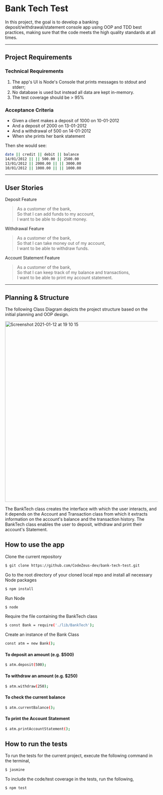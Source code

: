 # Bank Tech Test

In this project, the goal is to develop a banking deposit/withdrawal/statement console app using OOP and TDD best practices, making sure that the code meets the high quality standards at all times.

<hr> 

## Project Requirements

### Technical Requirements

1. The app's UI is Node's Console that prints messages to stdout and stderr;
2. No database is used but instead all data are kept in-memory.
3. The test coverage should be > 95%

### Acceptance Criteria

- Given a client makes a deposit of 1000 on 10-01-2012
- And a deposit of 2000 on 13-01-2012
- And a withdrawal of 500 on 14-01-2012
- When she prints her bank statement

Then she would see:

```bash
date || credit || debit || balance
14/01/2012 || || 500.00 || 2500.00
13/01/2012 || 2000.00 || || 3000.00
10/01/2012 || 1000.00 || || 1000.00
```

<hr>

## User Stories

Deposit Feature

> As a customer of the bank,
> <br> So that I can add funds to my account,
> <br> I want to be able to deposit money.

Withdrawal Feature

> As a customer of the bank,
> <br> So that I can take money out of my account,
> <br> I want to be able to withdraw funds.

Account Statement Feature

> As a customer of the bank,
> <br> So that I can keep track of my balance and transactions,
> <br> I want to be able to print my account statement.

<hr>

## Planning & Structure

The following Class Diagram depicts the project structure based on the initial planning and OOP design.

<img width="594" alt="Screenshot 2021-01-12 at 19 10 15" src="https://user-images.githubusercontent.com/65397514/104347992-e598e000-5509-11eb-8fb9-af3aeaf79bdd.png">

The BankTech class creates the interface with which the user interacts, and it depends on the Account and Transaction class from which it extracts information on the account's balance and the transaction history. The BankTech class enables the user to deposit, withdraw and print their account's Statement.

## How to use the app

Clone the current repository

```bash
$ git clone https://github.com/CodeZeus-dev/bank-tech-test.git
```

Go to the root directory of your cloned local repo and install all necessary Node packages

```bash
$ npm install
```

Run Node

```bash
$ node
```

Require the file containing the BankTech class

```bash
$ const Bank = require('./lib/BankTech');
```

Create an instance of the Bank Class

```bash
const atm = new Bank();
```

#### To deposit an amount (e.g. $500)

```bash
$ atm.deposit(500);
```
#### To withdraw an amount (e.g. $250)

```bash
$ atm.withdraw(250);
```

#### To check the current balance

```bash
$ atm.currentBalance();
```

#### To print the Account Statement

```bash
$ atm.printAccountStatement();
```

## How to run the tests

To run the tests for the current project, execute the following command in the terminal,

```bash
$ jasmine
```

To include the code/test coverage in the tests, run the following,

```bash
$ npm test
```
